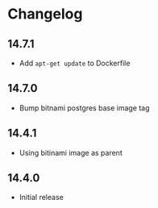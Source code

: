# Changelog

## 14.7.1
* Add `apt-get update` to Dockerfile

## 14.7.0
* Bump bitnami postgres base image tag

## 14.4.1
* Using bitinami image as parent

## 14.4.0
* Initial release
